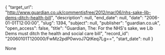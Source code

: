 {
  "target_url": "http://www.guardian.co.uk/commentisfree/2012/mar/06/nhs-sake-lib-dems-ditch-health-bill", 
  "description": null, 
  "end_date": null, 
  "date": "2006-01-01T12:00:00", 
  "slug": 1394, 
  "subject": null, 
  "publisher": "guardian.co.uk", 
  "open_access": false, 
  "title": "Guardian, The: For the NHS's sake, we Lib Dems must ditch the health and social care bill", 
  "record_id": "20060101T120000/FwMz2pdP0wvoJ7QtKeq7Lg==", 
  "start_date": null
}

None